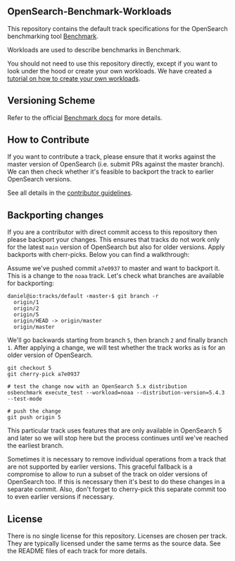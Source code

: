 OpenSearch-Benchmark-Workloads
------------------------------

This repository contains the default track specifications for the OpenSearch benchmarking tool [Benchmark](https://opensearch.org/).

Workloads are used to describe benchmarks in Benchmark.

You should not need to use this repository directly, except if you want to look under the hood or create your own workloads. We have created a [tutorial on how to create your own workloads](https://github.com/opensearch-project/OpenSearch-Benchmark/blob/main/DEVELOPER_GUIDE.md).

Versioning Scheme
-----------------

Refer to the official [Benchmark docs](https://github.com/opensearch-project/OpenSearch-Benchmark/blob/main/DEVELOPER_GUIDE.md) for more details.

How to Contribute
-----------------

If you want to contribute a track, please ensure that it works against the master version of OpenSearch (i.e. submit PRs against the master branch). We can then check whether it's feasible to backport the track to earlier OpenSearch versions.

See all details in the [contributor guidelines](https://github.com/opensearch-project/OpenSearch-Benchmark/blob/main/CONTRIBUTING.md).

Backporting changes
-------------------

If you are a contributor with direct commit access to this repository then please backport your changes. This ensures that tracks do not work only for the latest `main` version of OpenSearch but also for older versions. Apply backports with cherr-picks. Below you can find a walkthrough:

Assume we've pushed commit `a7e0937` to master and want to backport it. This is a change to the `noaa` track. Let's check what branches are available for backporting:

```
daniel@io:tracks/default ‹master›$ git branch -r
  origin/1
  origin/2
  origin/5
  origin/HEAD -> origin/master
  origin/master
```

We'll go backwards starting from branch `5`, then branch `2` and finally branch `1`. After applying a change, we will test whether the track works as is for an older version of OpenSearch.

```
git checkout 5
git cherry-pick a7e0937

# test the change now with an OpenSearch 5.x distribution
osbenchmark execute_test --workload=noaa --distribution-version=5.4.3 --test-mode

# push the change
git push origin 5
```

This particular track uses features that are only available in OpenSearch 5 and later so we will stop here but the process continues until we've reached the earliest branch.

Sometimes it is necessary to remove individual operations from a track that are not supported by earlier versions. This graceful fallback is a compromise to allow to run a subset of the track on older versions of OpenSearch too. If this is necessary then it's best to do these changes in a separate commit. Also, don't forget to cherry-pick this separate commit too to even earlier versions if necessary.


License
-------

There is no single license for this repository. Licenses are chosen per track. They are typically licensed under the same terms as the source data. See the README files of each track for more details.